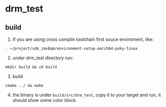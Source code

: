 # drm_test

## build
1. If you are using cross compile toolchain first souce enviroment, like:
```
. ~/project/sdk_imx8qm/environment-setup-aarch64-poky-linux
```

2. under drm_test directory run:
```
mkdir build && cd build
```

3. build
```
cmake ../ && make
```

4. the binary is under ```build/src/drm_test```, copy it to your target and run, it should show some color block.
